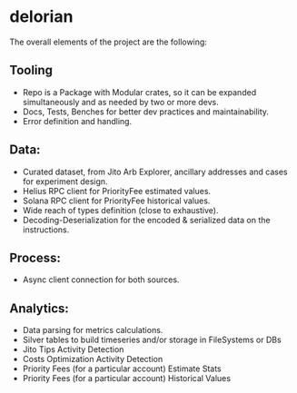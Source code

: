 # delorian

The overall elements of the project are the following: 

## Tooling

- Repo is a Package with Modular crates, so it can be expanded simultaneously and as needed by two or more devs.
- Docs, Tests, Benches for better dev practices and maintainability.
- Error definition and handling.

## Data: 

- Curated dataset, from Jito Arb Explorer, ancillary addresses and cases for experiment design.
- Helius RPC client for PriorityFee estimated values.
- Solana RPC client for PriorityFee historical values.
- Wide reach of types definition (close to exhaustive).
- Decoding-Deserialization for the encoded & serialized data on the instructions.

## Process:

- Async client connection for both sources.

## Analytics: 

- Data parsing for metrics calculations.
- Silver tables to build timeseries and/or storage in FileSystems or DBs
- Jito Tips Activity Detection
- Costs Optimization Activity Detection
- Priority Fees (for a particular account) Estimate Stats
- Priority Fees (for a particular account) Historical Values

